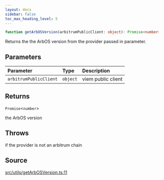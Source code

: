 ```yaml
---
layout: docs
sidebar: false
toc_max_heading_level: 5
---
```


```ts
function getArbOSVersion(arbitrumPublicClient: object): Promise<number>
```

Returns the the ArbOS version from the provider passed in parameter.

## Parameters

| Parameter | Type | Description |
| :------ | :------ | :------ |
| `arbitrumPublicClient` | `object` | viem public client |

## Returns

`Promise`\<`number`\>

the ArbOS version

## Throws

if the provider is not an arbitrum chain

## Source

[src/utils/getArbOSVersion.ts:11](https://github.com/OffchainLabs/arbitrum-orbit-sdk/blob/cfcbd32d6879cf7817a33b24f062a0fd879ea257/src/utils/getArbOSVersion.ts#L11)
